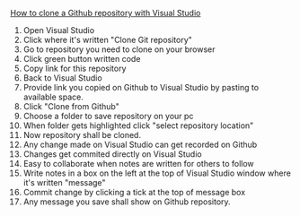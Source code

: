 <ins>How to clone a Github repository with Visual Studio</ins><br>
1. Open Visual Studio
2. Click where it's written "Clone Git repository"
3. Go to repository you need to clone on your browser
4. Click green button written code
5. Copy link for this repository
6. Back to Visual Studio
7. Provide link you copied on Github to Visual Studio by pasting to available space.
8. Click "Clone from Github"
9. Choose a folder to save repository on your pc
10. When folder gets highlighted click "select repository location"
11. Now repository shall be cloned.
12. Any change made on Visual Studio can get recorded on Github
13. Changes get commited directly on Visual Studio
14. Easy to collaborate when notes are written for others to follow
15. Write notes in a box on the left at the top of Visual Studio window where it's written "message"
16. Commit change by clicking a tick at the top of message box
17. Any message you save shall show on Github repository.
